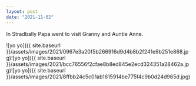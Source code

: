 ```yaml
---
layout: post
date: "2021-11-02"
---
```


In Stradbally Papa went to visit Granny and Auntie Anne.

![yo yo]({{ site.baseurl }}/assets/images/2021/0967e3a20f5b266916d9d4b8b2f241e9b251e868.jpg)![yo yo]({{ site.baseurl }}/assets/images/2021/bcc76556f2cfae8b8ed845e2ecd324351a28462a.jpg)![yo yo]({{ site.baseurl }}/assets/images/2021/8ffbb24c5c01ab1615914be775f4c9b0d24d965d.jpg)
